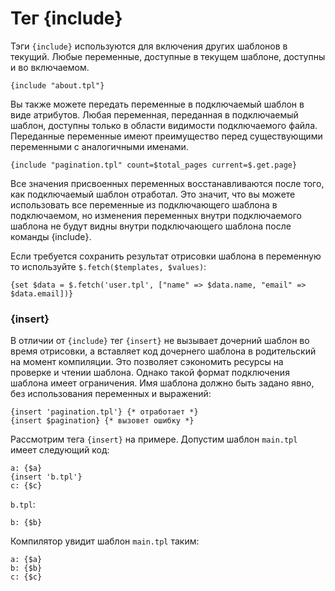 Тег {include}
=============

Тэги `{include}` используются для включения других шаблонов в текущий. Любые переменные, доступные в текущем шаблоне, доступны и во включаемом.

```smarty
{include "about.tpl"}
```

Вы также можете передать переменные в подключаемый шаблон в виде атрибутов.
Любая переменная, переданная в подключаемый шаблон, доступны только в области видимости подключаемого файла.
Переданные переменные имеют преимущество перед существующими переменными с аналогичными именами.

```smarty
{include "pagination.tpl" count=$total_pages current=$.get.page}
```

Все значения присвоенных переменных восстанавливаются после того, как подключаемый шаблон отработал.
Это значит, что вы можете использовать все переменные из подключающего шаблона в подключаемом, но изменения переменных внутри подключаемого шаблона не будут видны внутри подключающего шаблона после команды {include}.

Если требуется сохранить результат отрисовки шаблона в переменную то используйте `$.fetch($templates, $values)`: 

```smarty
{set $data = $.fetch('user.tpl', ["name" => $data.name, "email" => $data.email])}
```

### {insert}

В отличии от `{include}` тег `{insert}` не вызывает дочерний шаблон во время отрисовки, а вставляет код дочернего шаблона в родительский на момент компиляции.
Это позволяет сэкономить ресурсы на проверке и чтении шаблона. Однако такой формат подключения шаблона имеет ограничения.
Имя шаблона должно быть задано явно, без использования переменных и выражений:

```smarty
{insert 'pagination.tpl'} {* отработает *}
{insert $pagination} {* вызовет ошибку *}
```

Рассмотрим тега `{insert}` на примере. Допустим шаблон `main.tpl` имеет следующий код:

```smarty
a: {$a}
{insert 'b.tpl'}
c: {$c}
```

`b.tpl`:

```
b: {$b}
```

Компилятор увидит шаблон `main.tpl` таким:

```smarty
a: {$a}
b: {$b}
c: {$c}
```
